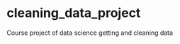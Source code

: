 cleaning_data_project
=====================

Course project of data science getting and cleaning data

